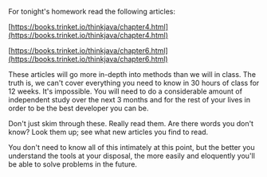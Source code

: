 For tonight's homework read the following articles: 

[https://books.trinket.io/thinkjava/chapter4.html](https://books.trinket.io/thinkjava/chapter4.html)

[https://books.trinket.io/thinkjava/chapter6.html](https://books.trinket.io/thinkjava/chapter6.html)

These articles will go more in-depth into methods than we will in class. The truth is, we can't cover everything you need to know in 30 hours of class for 12 weeks. It's impossible. You will need to do a considerable amount of independent study over the next 3 months and for the rest of your lives in order to be the best developer you can be. 

Don't just skim through these. Really read them. Are there words you don't know? Look them up; see what new articles you find to read. 

You don't need to know all of this intimately at this point, but the better you understand the tools at your disposal, the more easily and eloquently you'll be able to solve problems in the future.  


